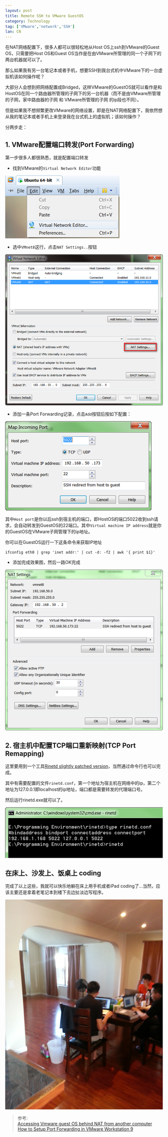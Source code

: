 ```yaml
---
layout: post
title: Remote SSH to VMware GuestOS
category: Technology
tag: ['VMware','network','SSH']
lan: CN
---
```


在NAT网络配置下，很多人都可以很轻松地从Host OS上ssh到VMware的Guest OS，只需要把Host OS和Guest OS当作是在由VMware所管理的同一个子网下的两台机器就可以了。

那么如果我有另一台笔记本或者手机，想要SSH到我台式机中VMware下的一台虚拟机该如何操作呢？

<!--preview-->

大部分人会想到把网络配置成Bridged，这样VMware的GuestOS就可以看作是和HostOS在同一个路由器所管理的子网下的另一台机器（而不是由VMware所管理的子网，家中路由器的子网 和 VMware所管理的子网 的ip段也不同）。

但是如果我不想频繁更改VMware的网络设置，即是在NAT网络配置下，我依然想从我的笔记本或者手机上来登录我在台式机上的虚拟机；该如何操作？

分两步走：

## 1. VMware配置端口转发(Port Forwarding)

第一步很多人都很熟悉，就是配置端口转发

* 找到VMware的`Virtual Network Editor`功能

![Virtual Network Editor](/images/ssh_to_vmware/virtual_network_editor.png)

* 选中`VMnet8`这行，点击`NAT Settings..`按钮

![NAT Settings..](/images/ssh_to_vmware/nat_settings.png)

* 添加一条Port Forwarding记录，点击`Add`按钮后按如下配置：

![Mapping Incoming Port](/images/ssh_to_vmware/add_port_forwarding2.png)

其中`Host port`是你以后ssh到宿主机的端口，即HostOS的端口5022收到ssh请求，会自动转发到GuestOS的22端口。其中`Virtual machine IP address`就是你的GuestOS在VMware子网管理下的ip地址。

你可以在GuestOS运行一下这条命令来获取IP地址

    ifconfig eth0 | grep 'inet addr:' | cut -d: -f2 | awk '{ print $1}'

* 添加完成效果图，然后一路OK完成

![Mapping Incoming Port](/images/ssh_to_vmware/add_port_forwarding1.png)

## 2. 宿主机中配置TCP端口重新映射(TCP Port Remapping)

这里要用到一个工具<a href="http://www.paul.vc/files/rinetd-bin.zip" title="点击下载zip包"  download>Rinetd slightly patched version</a>，当然通过命令行也可以完成。

其中有需要配置的文件`rinetd.conf`，第一个地址为宿主机在网络中的ip，第二个地址为127.0.0.1即localhost的ip地址，端口都是需要转发的代理端口号。

然后运行rinetd.exe就可以了。

![rinetd](/images/ssh_to_vmware/rinetd.png)

## 在床上、沙发上、饭桌上 coding

完成了以上这些，我就可以快乐地躺在床上用手机或者iPad coding了...当然，应该主要还是拿着老笔记本到楼下去边扯淡边写程序。

![coding at restroom....](/images/ssh_to_vmware/restroom.png)

<blockquote>
参考: <br/>
<a href="http://server-support.co/blog/pc/accessing-vmware-guest-os-behind-nat-from-another-computer/">Accessing Vmware guest OS behind NAT from another computer</a> <br/>
<a href="http://www.virten.net/2013/03/how-to-setup-port-forwarding-in-vmware-workstation-9/">How to Setup Port Forwarding in VMware Workstation 9</a>
</blockquote>

